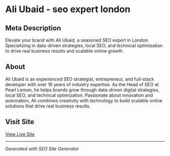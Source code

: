 # Ali Ubaid - seo expert london

## Meta Description
Elevate your brand with Ali Ubaid, a seasoned SEO expert in London. Specializing in data-driven strategies, local SEO, and technical optimization to drive real business results and scalable online growth.

## About
Ali Ubaid is an experienced SEO strategist, entrepreneur, and full-stack developer with over 16 years of industry expertise. As the Head of SEO at Pearl Lemon, he helps brands grow through data-driven digital strategies, local SEO, and technical optimization. Passionate about innovation and automation, Ali combines creativity with technology to build scalable online solutions that drive real business results.

## Visit Site
[View Live Site](https://aliubaid.com)

---
*Generated with SEO Site Generator*